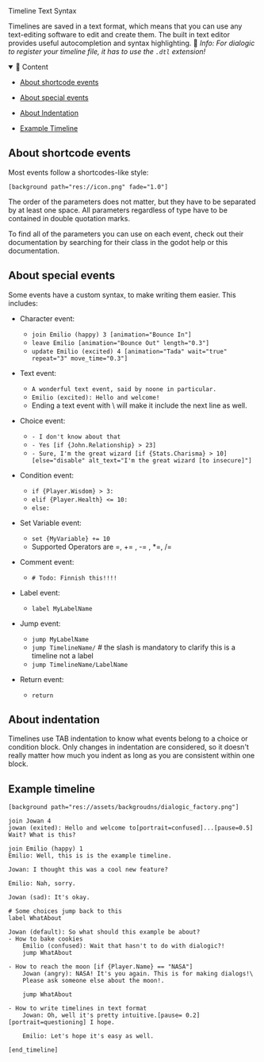 <div class="header-banner dawn">
     <div class="header-label dawn">Timeline Text Syntax</div>
</div>

Timelines are saved in a text format, which means that you can use any text-editing software to edit and create them. The built in text editor provides useful autocompletion and syntax highlighting.
📜
*Info: For dialogic to register your timeline file, it has to use the `.dtl` extension!*

<details open>
<summary>📜 Content</summary>

- [About shortcode events](#about-shortcode-events)

- [About special events](#about-special-events)

- [About Indentation](#about-indentation)

- [Example Timeline](#Example-timeline)

  </details>

## About shortcode events

Most events follow a shortcodes-like style:

```dtl
[background path="res://icon.png" fade="1.0"]
```

The order of the parameters does not matter, but they have to be separated by at least one space. All parameters regardless of type have to be contained in double quotation marks.

To find all of the parameters you can use on each event, check out their documentation by searching for their class in the godot help or this documentation.

## About special events

Some events have a custom syntax, to make writing them easier. This includes:

- Character event:

  - `join Emilio (happy) 3 [animation="Bounce In"]`
  - `leave Emilio [animation="Bounce Out" length="0.3"]`
  - `update Emilio (excited) 4 [animation="Tada" wait="true" repeat="3" move_time="0.3"]`

- Text event: 

  - `A wonderful text event, said by noone in particular.`
  - `Emilio (excited): Hello and welcome!`
  - Ending a text event with \ will make it include the next line as well.

- Choice event:

  - `- I don't know about that`
  - `- Yes [if {John.Relationship} > 23]`
  - `- Sure, I'm the great wizard [if {Stats.Charisma} > 10] [else="disable" alt_text="I'm the great wizard [to insecure]"]`

- Condition event:

  - `if {Player.Wisdom} > 3:`
  - `elif {Player.Health} <= 10:`
  - `else:`

- Set Variable event:

  - `set {MyVariable} += 10`
  - Supported Operators are =, += , -= , *=, /=

- Comment event:

  - `# Todo: Finnish this!!!!`

- Label event:

  - `label MyLabelName`

- Jump event:

  - `jump MyLabelName`
  - `jump TimelineName/` # the slash is mandatory to clarify this is a timeline not a label
  - `jump TimelineName/LabelName`

- Return event:

  - `return`

## About indentation

Timelines use TAB indentation to know what events belong to a choice or condition block. Only changes in indentation are considered, so it doesn't really matter how much you indent as long as you are consistent within one block.

## Example timeline

```dtl
[background path="res://assets/backgroudns/dialogic_factory.png"]

join Jowan 4
jowan (exited): Hello and welcome to[portrait=confused]...[pause=0.5] Wait? What is this?

join Emilio (happy) 1
Emilio: Well, this is is the example timeline.

Jowan: I thought this was a cool new feature?

Emilio: Nah, sorry.

Jowan (sad): It's okay.

# Some choices jump back to this
label WhatAbout

Jowan (default): So what should this example be about?
- How to bake cookies
    Emilio (confused): Wait that hasn't to do with dialogic?!
    jump WhatAbout

- How to reach the moon [if {Player.Name} == "NASA"]
    Jowan (angry): NASA! It's you again. This is for making dialogs!\
    Please ask someone else about the moon!.
    
    jump WhatAbout

- How to write timelines in text format
    Jowan: Oh, well it's pretty intuitive.[pause= 0.2][portrait=questioning] I hope.
    
    Emilio: Let's hope it's easy as well.

[end_timeline]
```
